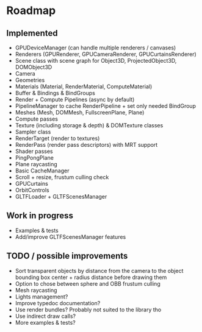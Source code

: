 # Roadmap

## Implemented

- GPUDeviceManager (can handle multiple renderers / canvases)
- Renderers (GPURenderer, GPUCameraRenderer, GPUCurtainsRenderer)
- Scene class with scene graph for Object3D, ProjectedObject3D, DOMObject3D
- Camera
- Geometries
- Materials (Material, RenderMaterial, ComputeMaterial)
- Buffer & Bindings & BindGroups
- Render + Compute Pipelines (async by default)
- PipelineManager to cache RenderPipeline + set only needed BindGroup
- Meshes (Mesh, DOMMesh, FullscreenPlane, Plane)
- Compute passes
- Texture (including storage & depth) & DOMTexture classes
- Sampler class
- RenderTarget (render to textures)
- RenderPass (render pass descriptors) with MRT support
- Shader passes
- PingPongPlane
- Plane raycasting
- Basic CacheManager
- Scroll + resize, frustum culling check
- GPUCurtains
- OrbitControls
- GLTFLoader + GLTFScenesManager

## Work in progress

- Examples & tests
- Add/improve GLTFScenesManager features

## TODO / possible improvements

- Sort transparent objects by distance from the camera to the object bounding box center + radius distance before drawing them
- Option to chose between sphere and OBB frustum culling
- Mesh raycasting
- Lights management?
- Improve typedoc documentation?
- Use render bundles? Probably not suited to the library tho
- Use indirect draw calls?
- More examples & tests?